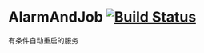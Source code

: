 # AlarmAndJob [![Build Status](https://travis-ci.org/dxsdyhm/AlarmAndJob.svg?branch=master)](https://travis-ci.org/dxsdyhm/AlarmAndJob)
有条件自动重启的服务
